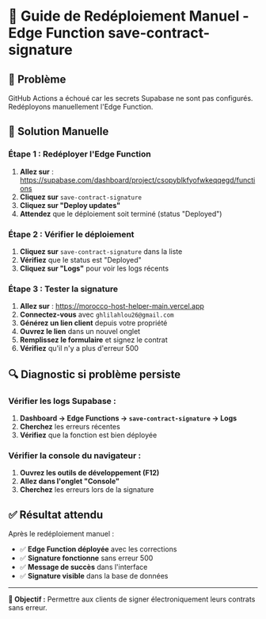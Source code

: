 # 🔧 Guide de Redéploiement Manuel - Edge Function save-contract-signature

## 🚨 Problème
GitHub Actions a échoué car les secrets Supabase ne sont pas configurés. Redéployons manuellement l'Edge Function.

## 🔧 Solution Manuelle

### **Étape 1 : Redéployer l'Edge Function**

1. **Allez sur** : https://supabase.com/dashboard/project/csopyblkfyofwkeqqegd/functions
2. **Cliquez sur** `save-contract-signature`
3. **Cliquez sur "Deploy updates"**
4. **Attendez** que le déploiement soit terminé (status "Deployed")

### **Étape 2 : Vérifier le déploiement**

1. **Cliquez sur** `save-contract-signature` dans la liste
2. **Vérifiez** que le status est "Deployed"
3. **Cliquez sur "Logs"** pour voir les logs récents

### **Étape 3 : Tester la signature**

1. **Allez sur** : https://morocco-host-helper-main.vercel.app
2. **Connectez-vous** avec `ghlilahlou26@gmail.com`
3. **Générez un lien client** depuis votre propriété
4. **Ouvrez le lien** dans un nouvel onglet
5. **Remplissez le formulaire** et signez le contrat
6. **Vérifiez** qu'il n'y a plus d'erreur 500

## 🔍 Diagnostic si problème persiste

### **Vérifier les logs Supabase :**
1. **Dashboard → Edge Functions → `save-contract-signature` → Logs**
2. **Cherchez** les erreurs récentes
3. **Vérifiez** que la fonction est bien déployée

### **Vérifier la console du navigateur :**
1. **Ouvrez les outils de développement (F12)**
2. **Allez dans l'onglet "Console"**
3. **Cherchez** les erreurs lors de la signature

## ✅ Résultat attendu

Après le redéploiement manuel :
- ✅ **Edge Function déployée** avec les corrections
- ✅ **Signature fonctionne** sans erreur 500
- ✅ **Message de succès** dans l'interface
- ✅ **Signature visible** dans la base de données

---

**🎯 Objectif :** Permettre aux clients de signer électroniquement leurs contrats sans erreur.
